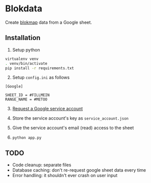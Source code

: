 # Blokdata

Create [blokmap](https://github.com/zeuswpi/blokmap) data from a Google sheet.

## Installation

1. Setup python

```bash
virtualenv venv
. venv/bin/activate
pip install -r requirements.txt
```

2. Setup `config.ini` as follows

```
[Google]

SHEET_ID = #FILLMEIN
RANGE_NAME = #METOO
```

3. [Request a Google service account](https://console.cloud.google.com/iam-admin/serviceaccounts)

4. Store the service account's key as `service_account.json`

5. Give the service account's email (read) access to the sheet

6. `python app.py`

## TODO

- Code cleanup: separate files
- Database caching: don't re-request google sheet data every time
- Error handling: it shouldn't ever crash on user input
